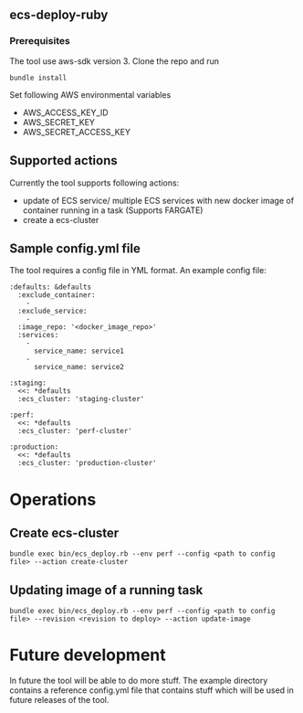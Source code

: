 ## ecs-deploy-ruby

### Prerequisites
The tool use aws-sdk version 3.
Clone the repo and run 

```
bundle install
```
Set following AWS environmental variables

- AWS\_ACCESS\_KEY\_ID
- AWS\_SECRET\_KEY
- AWS\_SECRET\_ACCESS\_KEY

## Supported actions

Currently the tool supports following actions:

- update of ECS service/ multiple ECS services with new docker image of container running in a task (Supports FARGATE)
- create a ecs-cluster

## Sample config.yml file

The tool requires a config file in YML format. An example config file:

```
:defaults: &defaults
  :exclude_container:
    -
  :exclude_service:
    -
  :image_repo: '<docker_image_repo>'
  :services:
    -
      service_name: service1
    -
      service_name: service2

:staging:
  <<: *defaults
  :ecs_cluster: 'staging-cluster'

:perf:
  <<: *defaults
  :ecs_cluster: 'perf-cluster'

:production:
  <<: *defaults
  :ecs_cluster: 'production-cluster'

```

# Operations
## Create ecs-cluster
```
bundle exec bin/ecs_deploy.rb --env perf --config <path to config file> --action create-cluster
```
## Updating image of a running task

```
bundle exec bin/ecs_deploy.rb --env perf --config <path to config file> --revision <revision to deploy> --action update-image
```

# Future development
In future the tool will be able to do more stuff. The example directory contains a reference config.yml file that contains stuff which will be used in future releases of the tool.
